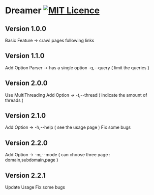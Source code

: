 # Dreamer [![MIT Licence](https://badges.frapsoft.com/os/mit/mit.svg?v=103)](https://opensource.org/licenses/mit-license.php)

## Version 1.0.0
Basic Feature -> crawl pages following links

## Version 1.1.0
Add Option Parser -> has a single option -q,--query ( limit the queries )

## Version 2.0.0
Use MultiThreading
Add Option -> -t,--thread ( indicate the amount of threads )

## Version 2.1.0
Add Option -> -h,--help ( see the usage page )
Fix some bugs

## Version 2.2.0
Add Option -> -m,--mode ( can choose three page : domain,subdomain,page )

## Version 2.2.1
Update Usage
Fix some bugs
